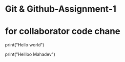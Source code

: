 # Git & Github-Assignment-1


# for collaborator code chane

print("Hello world")

print("Hellloo Mahadev")

